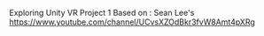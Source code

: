 Exploring Unity VR Project 1
Based on : Sean Lee's https://www.youtube.com/channel/UCvsXZOdBkr3fvW8Amt4pXRg
